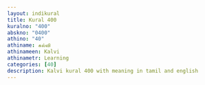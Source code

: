 ```yaml
---
layout: indikural
title: Kural 400
kuralno: "400"
abskno: "0400"
athino: "40"
athiname: கல்வி
athinameen: Kalvi
athinametr: Learning
categories: [40]
description: Kalvi kural 400 with meaning in tamil and english 
---
```


